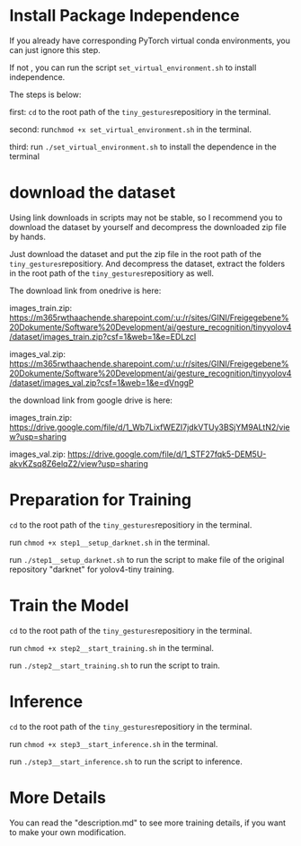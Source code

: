 # Install Package Independence

If you already have corresponding PyTorch virtual conda environments, you can just ignore this step.

If not ,  you can run the script `set_virtual_environment.sh` to install independence.

The steps is below:

first: `cd` to the root path of the `tiny_gestures`repositiory in the terminal.

second: run`chmod +x set_virtual_environment.sh` in the terminal.

third: run `./set_virtual_environment.sh` to install the dependence in the terminal



# download the dataset

Using link downloads in scripts may not be stable, so I recommend you to download the dataset by yourself and decompress the downloaded zip file by hands.

Just download the dataset and put the zip file in the root path of the `tiny_gestures`repositiory. And decompress the dataset, extract the folders in the root path of the `tiny_gestures`repositiory as well.

The download link from onedrive is here: 

images_train.zip:
https://m365rwthaachende.sharepoint.com/:u:/r/sites/GINI/Freigegebene%20Dokumente/Software%20Development/ai/gesture_recognition/tinyyolov4/dataset/images_train.zip?csf=1&web=1&e=EDLzcl

images_val.zip:
https://m365rwthaachende.sharepoint.com/:u:/r/sites/GINI/Freigegebene%20Dokumente/Software%20Development/ai/gesture_recognition/tinyyolov4/dataset/images_val.zip?csf=1&web=1&e=dVnggP

the download link from google drive is here:

images_train.zip:
https://drive.google.com/file/d/1_Wb7LixfWEZI7jdkVTUy3BSjYM9ALtN2/view?usp=sharing

images_val.zip:
https://drive.google.com/file/d/1_STF27fqk5-DEM5U-akvKZsq8Z6elqZ2/view?usp=sharing





# Preparation for Training

`cd` to the root path of the `tiny_gestures`repositiory in the terminal.

run `chmod +x step1__setup_darknet.sh` in the terminal.

run `./step1__setup_darknet.sh` to run the script to make file of the original repository "darknet" for yolov4-tiny training.





# Train the Model

`cd` to the root path of the `tiny_gestures`repositiory in the terminal.

run `chmod +x step2__start_training.sh` in the terminal.

run `./step2__start_training.sh` to run the script to train.





# Inference

`cd` to the root path of the `tiny_gestures`repositiory in the terminal.

run `chmod +x step3__start_inference.sh` in the terminal.

run `./step3__start_inference.sh` to run the script to inference.


# More Details

You can read the "description.md" to see more training details, if you want to make your own modification.
